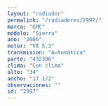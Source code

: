 ```yaml
---
layout: "radiador"
permalink: "/radiadores/2997/"
marca: "GMC"
modelo: "Sierra"
ano: "2006"
motor: "V8 5.3"
transmision: "Automática"
parte: "432306"
clima: "Con clima"
alto: "34"
ancho: "17 1/2"
observaciones: ""
id: "2997"
---
```


